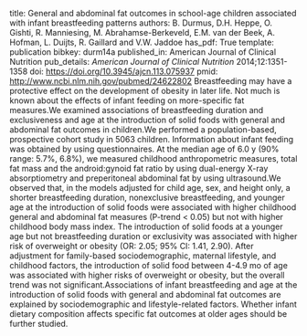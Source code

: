 title: General and abdominal fat outcomes in school-age children associated with infant breastfeeding patterns
authors: B. Durmus, D.H. Heppe, O. Gishti, R. Manniesing, M. Abrahamse-Berkeveld, E.M. van der Beek, A. Hofman, L. Duijts, R. Gaillard and V.W. Jaddoe
has_pdf: True
template: publication
bibkey: durm14a
published_in: American Journal of Clinical Nutrition
pub_details: <i>American Journal of Clinical Nutrition</i> 2014;12:1351-1358
doi: https://doi.org/10.3945/ajcn.113.075937
pmid: http://www.ncbi.nlm.nih.gov/pubmed/24622802
Breastfeeding may have a protective effect on the development of obesity in later life. Not much is known about the effects of infant feeding on more-specific fat measures.We examined associations of breastfeeding duration and exclusiveness and age at the introduction of solid foods with general and abdominal fat outcomes in children.We performed a population-based, prospective cohort study in 5063 children. Information about infant feeding was obtained by using questionnaires. At the median age of 6.0 y (90\% range: 5.7\%, 6.8\%), we measured childhood anthropometric measures, total fat mass and the android:gynoid fat ratio by using dual-energy X-ray absorptiometry and preperitoneal abdominal fat by using ultrasound.We observed that, in the models adjusted for child age, sex, and height only, a shorter breastfeeding duration, nonexclusive breastfeeding, and younger age at the introduction of solid foods were associated with higher childhood general and abdominal fat measures (P-trend < 0.05) but not with higher childhood body mass index. The introduction of solid foods at a younger age but not breastfeeding duration or exclusivity was associated with higher risk of overweight or obesity (OR: 2.05; 95\% CI: 1.41, 2.90). After adjustment for family-based sociodemographic, maternal lifestyle, and childhood factors, the introduction of solid food between 4-4.9 mo of age was associated with higher risks of overweight or obesity, but the overall trend was not significant.Associations of infant breastfeeding and age at the introduction of solid foods with general and abdominal fat outcomes are explained by sociodemographic and lifestyle-related factors. Whether infant dietary composition affects specific fat outcomes at older ages should be further studied.

